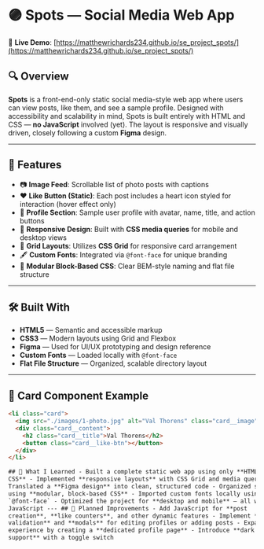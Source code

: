 # 🟣 Spots — Social Media Web App

🔗 **Live Demo**: [https://matthewrichards234.github.io/se_project_spots/](https://matthewrichards234.github.io/se_project_spots/)

## 🔍 Overview

**Spots** is a front-end-only static social media-style web app where users can view posts, like them, and see a sample profile. Designed with accessibility and scalability in mind, Spots is built entirely with HTML and CSS — **no JavaScript** involved (yet). The layout is responsive and visually driven, closely following a custom **Figma** design.

---

## 🚀 Features

- 📷 **Image Feed**: Scrollable list of photo posts with captions
- ❤️ **Like Button (Static)**: Each post includes a heart icon styled for interaction (hover effect only)
- 👤 **Profile Section**: Sample user profile with avatar, name, title, and action buttons
- 📱 **Responsive Design**: Built with **CSS media queries** for mobile and desktop views
- 🧱 **Grid Layouts**: Utilizes **CSS Grid** for responsive card arrangement
- 🖋️ **Custom Fonts**: Integrated via `@font-face` for unique branding
- 🧩 **Modular Block-Based CSS**: Clear BEM-style naming and flat file structure

---

## 🛠️ Built With

- **HTML5** — Semantic and accessible markup
- **CSS3** — Modern layouts using Grid and Flexbox
- **Figma** — Used for UI/UX prototyping and design reference
- **Custom Fonts** — Loaded locally with `@font-face`
- **Flat File Structure** — Organized, scalable directory layout

---

## 📸 Card Component Example

```html
<li class="card">
  <img src="./images/1-photo.jpg" alt="Val Thorens" class="card__image" />
  <div class="card__content">
    <h2 class="card__title">Val Thorens</h2>
    <button class="card__like-btn"></button>
  </div>
</li>

## 🧠 What I Learned - Built a complete static web app using only **HTML and
CSS** - Implemented **responsive layouts** with CSS Grid and media queries -
Translated a **Figma design** into clean, structured code - Organized styles
using **modular, block-based CSS** - Imported custom fonts locally using
`@font-face` - Optimized the project for **desktop and mobile** — all without
JavaScript --- ## 🚧 Planned Improvements - Add JavaScript for **post
creation**, **like counters**, and other dynamic features - Implement **form
validation** and **modals** for editing profiles or adding posts - Expand user
experience by creating a **dedicated profile page** - Introduce **dark mode
support** with a toggle switch
```

